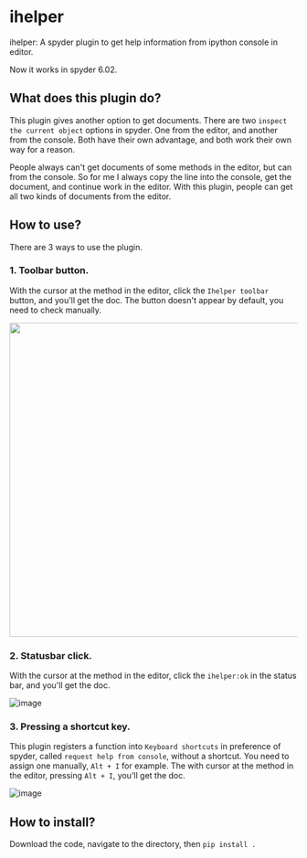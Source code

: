 # ihelper

ihelper: A spyder plugin to get help information from ipython console in editor.

Now it works in spyder 6.02.

## What does this plugin do?

This plugin gives another option to get documents. There are two `inspect the current object` options in spyder. One from the editor, and another from the console. Both have their own advantage, and both work their own way for a reason.

People always can't get documents of some methods in the editor, but can from the console. So for me I always copy the line into the console, get the document, and continue work in the editor. With this plugin, people can get all two kinds of documents from the editor.

## How to use?

There are 3 ways to use the plugin.

### 1. Toolbar button. 

With the cursor at the method in the editor, click the `Ihelper toolbar` button, and you'll get the doc. The button doesn't appear by default, you need to check manually.

<img src="https://github.com/user-attachments/assets/0f12b533-d58a-47c6-aa4c-bc94a7ee5ff2" width=550px>

### 2. Statusbar click. 

With the cursor at the method in the editor, click the `ihelper:ok` in the status bar, and you'll get the doc.

![image](https://github.com/user-attachments/assets/5ea6b363-422a-427f-b973-d0cf4230f665)

### 3. Pressing a shortcut key. 

This plugin registers a function into `Keyboard shortcuts` in preference of spyder, called `request help from console`, without a shortcut. You need to assign one manually, `Alt + I` for example. The with cursor at the method in the editor, pressing `Alt + I`, you'll get the doc.

![image](https://github.com/user-attachments/assets/02639247-fc1a-4b72-9698-a0c6e75c351e)

## How to install?

Download the code, navigate to the directory, then `pip install .`
